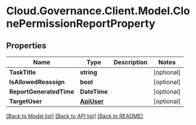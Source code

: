 # Cloud.Governance.Client.Model.ClonePermissionReportProperty
## Properties

Name | Type | Description | Notes
------------ | ------------- | ------------- | -------------
**TaskTitle** | **string** |  | [optional] 
**IsAllowedReassign** | **bool** |  | [optional] 
**ReportGeneratedTime** | **DateTime** |  | [optional] 
**TargetUser** | [**ApiUser**](ApiUser.md) |  | [optional] 

[[Back to Model list]](../README.md#documentation-for-models) [[Back to API list]](../README.md#documentation-for-api-endpoints) [[Back to README]](../README.md)

